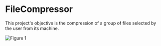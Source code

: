 # FileCompressor

This project's objective is the compression of a group of files selected by the user from its machine.

![Figure 1](https://i.imgur.com/xSz0zGg.png)

